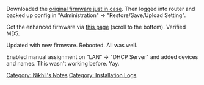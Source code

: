 Downloaded the [original firmware just in
case](http://www.asus.com/us/Networking/RTN66U/HelpDesk_Download/). Then
logged into router and backed up config in "Administration" →
"Restore/Save/Upload Setting".

Got the enhanced firmware via [this
page](http://www.lostrealm.ca/tower/node/79) (scroll to the bottom).
Verified MD5.

Updated with new firmware. Rebooted. All was well.

Enabled manual assignment on "LAN" → "DHCP Server" and added devices and
names. This wasn't working before. Yay.

[Category: Nikhil's Notes](Category:_Nikhil's_Notes "wikilink")
[Category: Installation Logs](Category:_Installation_Logs "wikilink")
